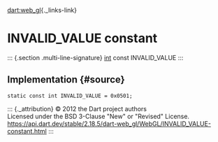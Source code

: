 [dart:web\_gl](../../dart-web_gl/dart-web_gl-library){._links-link}

INVALID\_VALUE constant
=======================

::: {.section .multi-line-signature}
[int](../../dart-core/int-class) const INVALID\_VALUE
:::

Implementation {#source}
--------------

``` {.language-dart data-language="dart"}
static const int INVALID_VALUE = 0x0501;
```

::: {._attribution}
© 2012 the Dart project authors\
Licensed under the BSD 3-Clause \"New\" or \"Revised\" License.\
<https://api.dart.dev/stable/2.18.5/dart-web_gl/WebGL/INVALID_VALUE-constant.html>
:::
